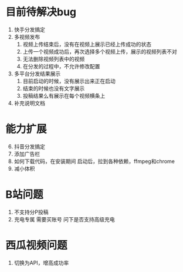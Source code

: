# 目前待解决bug
1. 快手分发搞定
3. 多视频发布
   1. 视频上传结束后，没有在视频上展示已经上传成功的状态
   2. 上传一个视频成功后，再次选择多个视频上传，展示的视频列表不对
   3. 无法删除视频列表中的视频
   4. 在分发的过程中，不允许修改配置
4. 多平台分发结果展示
   1. 目前启动的时候，没有展示出来正在启动
   2. 结束的时候也没有文字展示
   3. 投稿结果么有展示在每个视频横条上
5. 补充说明文档

# 能力扩展
6. 抖音分发搞定
1. 添加广告栏
2. 如何下载代码，在安装期间
  启动后，拉到各种依赖，ffmpeg和chrome
1. 减小体积

# B站问题
1. 不支持分P投稿
2. 充电专属
  需要买账号
  问下是否支持高级充电

# 西瓜视频问题
1. 切换为API，增高成功率
